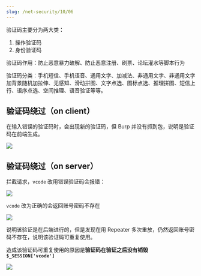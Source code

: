 ```yaml
---
slug: /net-security/10/06
---
```


验证码主要分为两大类：
1. 操作验证码
2. 身份验证码

验证码作用：防止恶意暴力破解、防止恶意注册、刷票、论坛灌水等脚本行为

验证码分类：手机短信、手机语音、通用文字、加减法、非通用文字、非通用文字加背景随机加拉伸、无感知、滑动拼图、文字点选、图标点选、推理拼图、短信上行、语序点选、空间推理、语音验证等等。

## 验证码绕过（on client）

在输入错误的验证码时，会出现新的验证码，但 Burp 并没有抓到包，说明是验证码在前端生成。

![](https://img.wukaipeng.com/2023/12/12-074555-Arckpd-image-20231212074553954.png)

## 验证码绕过（on server）

拦截请求，`vcode` 改用错误验证码会报错：

![](https://img.wukaipeng.com/2023/12/12-075709-O5t0vz-image-20231212075709352.png)

`vcode` 改为正确的会返回账号密码不存在

![](https://img.wukaipeng.com/2023/12/12-075812-P3soId-image-20231212075812625.png)

说明该验证是在后端进行的，但是发现在用 Repeater 多次重放，仍然返回账号密码不存在，说明该验证码可重复使用。

造成该验证码可重复使用的原因是**验证码在验证之后没有销毁 `$_SESSION['vcode']`**


![](https://img.wukaipeng.com/2023/12/13-074420-Xr64GY-image-20231213074418919.png)













